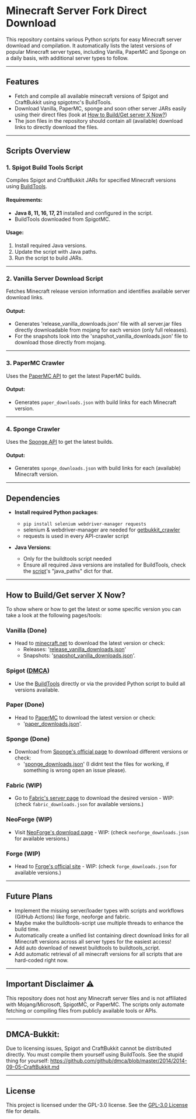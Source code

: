 # Minecraft Server Fork Direct Download

This repository contains various Python scripts for easy Minecraft server download and compilation. It automatically lists the latest versions of popular Minecraft server types, including Vanilla, PaperMC and Sponge on a daily basis, with additional server types to follow.

---

## Features

- Fetch and compile all available minecraft versions of Spigot and CraftBukkit using spigotmc's BuildTools.
- Download Vanilla, PaperMC, sponge and soon other server JARs easily using their direct files (look at [How to Build/Get server X Now?](#how-to-buildget-server-x-now))
- The json files in the repository should contain all (available) download links to directly download the files.

---

## Scripts Overview

### 1. **Spigot Build Tools Script**
Compiles Spigot and CraftBukkit JARs for specified Minecraft versions using [BuildTools](https://www.spigotmc.org/wiki/buildtools/).

#### Requirements:
- **Java 8, 11, 16, 17, 21** installed and configured in the script.
- BuildTools downloaded from SpigotMC.

#### Usage:
1. Install required Java versions.
2. Update the script with Java paths.
3. Run the script to build JARs.

---

### 2. **Vanilla Server Download Script**
Fetches Minecraft release version information and identifies available server download links.

#### Output:
- Generates 'release_vanilla_downloads.json' file with all server.jar files directly downloadable from mojang for each version (only full releases).
- For the snapshots look into the 'snapshot_vanilla_downloads.json' file to download those directly from mojang.

---

### 3. **PaperMC Crawler**
Uses the [PaperMC API](https://api.papermc.io) to get the latest PaperMC builds.

#### Output:
- Generates `paper_downloads.json` with build links for each Minecraft version.

---

### 4. **Sponge Crawler**
Uses the [Sponge API](https://dl-api.spongepowered.org/v2) to get the latest builds.

#### Output:
- Generates `sponge_downloads.json` with build links for each (available) Minecraft version.

---

## Dependencies

- **Install required Python packages**:
  - ```pip install selenium webdriver-manager requests```
  - selenium & webdriver-manager are needed for [getbukkit_crawler](old/main_getbukkit_crawler.py)
  - requests is used in every API-crawler script

- **Java Versions**:
  - Only for the buildtools script needed
  - Ensure all required Java versions are installed for BuildTools, check the [script](main_buildtools_runner.py)'s "java_paths" dict for that.

---

## How to Build/Get server X Now?

To show where or how to get the latest or some specific version you can take a look at the following pages/tools:

### Vanilla (Done)
- Head to [minecraft.net](https://www.minecraft.net/en-us/download/server) to download the latest version or check:
  - Releases: '[release_vanilla_downloads.json](release_vanilla_downloads.json)'
  - Snapshots: '[snapshot_vanilla_downloads.json](snapshot_vanilla_downloads.json)'.

### Spigot ([DMCA](#dmca-bukkit))
- Use the [BuildTools](https://hub.spigotmc.org/jenkins/job/BuildTools/lastSuccessfulBuild/artifact/target/BuildTools.jar) directly or via the provided Python script to build all versions available.

### Paper (Done)
- Head to [PaperMC](https://papermc.io/downloads/paper) to download the latest version or check:
  - '[paper_downloads.json](paper_downloads.json)'.

### Sponge (Done)
- Download from [Sponge's official page](https://spongepowered.org/downloads/spongevanilla) to download different versions or check:
  - '[sponge_downloads.json](sponge_downloads.json)' (I didnt test the files for working, if something is wrong open an issue please).

### Fabric (WIP)
- Go to [Fabric's server page](https://fabricmc.net/use/server/) to download the desired version - WIP: (check `fabric_downloads.json` for available versions.)

### NeoForge (WIP)
- Visit [NeoForge's download page](https://projects.neoforged.net/neoforged/neoforge) - WIP: (check `neoforge_downloads.json` for available versions.)

### Forge (WIP)
- Head to [Forge's official site](https://files.minecraftforge.net/net/minecraftforge/forge/) - WIP: (check `forge_downloads.json` for available versions.)

---

## Future Plans
- Implement the missing server/loader types with scripts and workflows (GitHub Actions) like forge, neoforge and fabric.
- Maybe make the buildtools-script use multiple threads to enhance the build time.
- Automatically create a unified list containing direct download links for all Minecraft versions across all server types for the easiest access!
- Add auto download of newest buildtools to buildtools_script.
- Add automatic retrieval of all minecraft versions for all scripts that are hard-coded right now.

---

## Important Disclaimer ⚠
This repository does not host any Minecraft server files and is not affiliated with Mojang/Microsoft, SpigotMC, or PaperMC. The scripts only automate fetching or compiling files from publicly available tools or APIs.

---

## DMCA-Bukkit:
Due to licensing issues, Spigot and CraftBukkit cannot be distributed directly. You must compile them yourself using BuildTools.
See the stupid thing for yourself: https://github.com/github/dmca/blob/master/2014/2014-09-05-CraftBukkit.md

---

## License

This project is licensed under the GPL-3.0 license. See the [GPL-3.0 License](LICENSE) file for details.